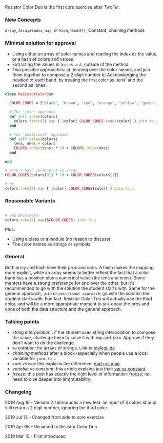 Resistor Color Duo is the first core exercise after TwoFer. 

### New Concepts

`Array`, `Array#index`, `map`, or `Hash`, `Hash#[]`; Constant, chaining methods

### Minimal solution for approval

* Using either an array of color names and reading the index as the value, or a hash of colors and values
* Extracting the values in a `constant`, outside of the method
* Two possible approaches: a) iterating over the color names, and join them together to compose a 2-digit number
b) Acknowledging the position of each band, by treating the first color as 'tens' and the second as 'ones'.    

```ruby
class ResistorColorDuo
  
  COLOR_CODES = ["black", "brown", "red", "orange", "yellow", "green", "blue", "violet", "grey", "white"].freeze

  # The 'join' approach
  def self.value(colors)
    colors.first(2).map { |color| COLOR_CODES.index(color) }.join.to_i
  end

  # The 'positional' approach
  def self.value(colors)
    tens, ones = colors
    COLORS.index(tens) * 10 + COLORS.index(ones)
  end

end

# with a hash instead of an array 
COLOR_CODES[colors[0]] * 10 + COLOR_CODES[colors[1]]

# or 
colors.take(2).map { |color| COLOR_CODES[color] }.join.to_i

```

### Reasonable Variants

```ruby

# and &Parameter
colors.take(2).map(&COLOR_CODES).join.to_i

```
Plus: 
- Using a class or a module (no reason to discuss).   
- The color names as strings or symbols.

### General

Both array and hash have their pros and cons. A hash makes the mapping more explicit, while an array seems to better reflect the fact that a color band has a position plus a numerical value (the tens and ones). Some mentors have a strong preference for one over the other, but it's recommended to go with the solution the student starts with. 
Same for the general approach, `join` or `positional approach`: go with the solution the student starts with. 
Fun fact: Resistor Color Trio will actually use the third color, and will be a more appropriate moment to talk about the pros and cons of both the data structure and the general approach.

### Talking points
- _string interpolation_ : if the student uses string interpolation to compose the value, challenge them to solve it with `map` and `join`. Approve if they don't want to do the challenge.
- _`%w` notation_: for arrays of strings. Link to [styleguide](https://github.com/rubocop-hq/ruby-style-guide#percent-w)
- _chaining methods_ after a block (especially when people use a local variable for `join.to_i`
- _`each` vs `map`_: this explains the difference: [each vs map](https://learn.onemonth.com/ruby-tutorial-map-vs-each/)
- _variable vs constant_: this article explains just that: [var vs constant](https://ruby-doc.org/docs/ruby-doc-bundle/Tutorial/part_01/variables.html)
- _freeze_: this post has exactly the right level of information: [freeze](https://freelancing-gods.com/2017/07/27/an-introduction-to-frozen-string-literals.html); no need to dive deeper into (im)mutability.


### Changelog
2019 Aug 16 - Version 2.1 introduces a new test: an input of 3 colors should still return a 2 digit number, ignoring the third color

2019 Jul 13 - Changed from side to core exercise

2019 Apr 06 - Renamed to Resistor Color Duo

2019 Mar 10 - First introduced
